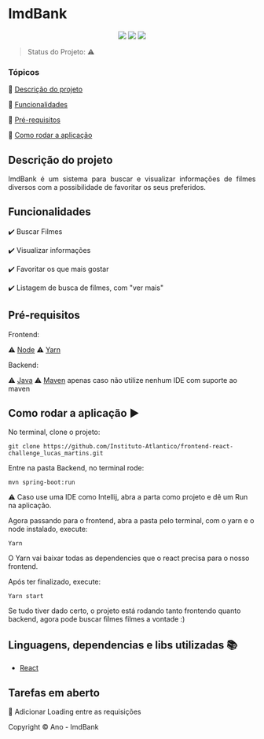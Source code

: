 <h1>ImdBank</h1> 

<p align="center">
  <img src="https://img.shields.io/static/v1?label=react&message=framework&color=blue&style=for-the-badge&logo=REACT"/>
   <img src="http://img.shields.io/static/v1?label=STATUS&message=EM%20DESENVOLVIMENTO&color=RED&style=for-the-badge"/>
   <img src="http://img.shields.io/static/v1?label=spring-boot&message=framework&color=RED&style=for-the-badge&logo=SPRING"/>
</p>

> Status do Projeto: :warning:

### Tópicos 

:small_blue_diamond: [Descrição do projeto](#descrição-do-projeto)

:small_blue_diamond: [Funcionalidades](#funcionalidades)

:small_blue_diamond: [Pré-requisitos](#pré-requisitos)

:small_blue_diamond: [Como rodar a aplicação](#como-rodar-a-aplicação-arrow_forward)

## Descrição do projeto 

<p align="justify">
  ImdBank é um sistema para buscar e visualizar informações de filmes diversos com a possibilidade de favoritar os seus preferidos.
</p>

## Funcionalidades

:heavy_check_mark: Buscar Filmes

:heavy_check_mark: Visualizar informações  

:heavy_check_mark: Favoritar os que mais gostar  

:heavy_check_mark: Listagem de busca de filmes, com "ver mais"

## Pré-requisitos

Frontend:

:warning: [Node](https://nodejs.org/en/download/)
:warning: [Yarn](https://yarnpkg.com/)

Backend: 

:warning: [Java](https://www.java.com/pt-BR/download/ie_manual.jsp?locale=pt_BR)
:warning: [Maven](https://maven.apache.org/download.cgi) apenas caso não utilize nenhum IDE com suporte ao maven

## Como rodar a aplicação :arrow_forward:

No terminal, clone o projeto: 

```
git clone https://github.com/Instituto-Atlantico/frontend-react-challenge_lucas_martins.git
```

Entre na pasta Backend, no terminal rode:

```
mvn spring-boot:run 
```

:warning: Caso use uma IDE como Intellij, abra a parta como projeto e dê um Run na aplicação.

Agora passando para o frontend, abra a pasta pelo terminal, com o yarn e o node instalado, execute:

```
Yarn
```
O Yarn vai baixar todas as dependencies que o react precisa para o nosso frontend.

Após ter finalizado, execute:

```
Yarn start
```

Se tudo tiver dado certo, o projeto está rodando tanto frontendo quanto backend, 
agora pode buscar filmes filmes a vontade :)

## Linguagens, dependencias e libs utilizadas :books:

- [React](https://pt-br.reactjs.org/docs/create-a-new-react-app.html)

## Tarefas em aberto

:memo: Adicionar Loading entre as requisições 

Copyright :copyright: Ano - ImdBank